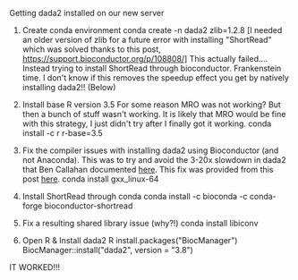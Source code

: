 Getting dada2 installed on our new server

1) Create conda environment
conda create -n dada2 zlib=1.2.8
[I needed an older version of zlib for a future error with installing "ShortRead" which was solved thanks to this post, https://support.bioconductor.org/p/108808/]
This actually failed....
Instead trying to install ShortRead through bioconductor. Frankenstein time.
I don't know if this removes the speedup effect you get by natively installing dada2!!
(Below)

2) Install base R version 3.5
For some reason MRO was not working? But then a bunch of stuff wasn't working. It is likely that MRO would be fine with this strategy, I just didn't try after I finally got it working.
conda install -c r r-base=3.5

3) Fix the compiler issues with installing dada2 using Bioconductor (and not Anaconda). This was to try and avoid the 3-20x slowdown in dada2 that Ben Callahan documented [here](https://github.com/qiime2/q2-dada2/issues/74). This fix was provided from this post [here](https://github.com/benjjneb/dada2/issues/417).
conda install gxx_linux-64

4) Install ShortRead through conda
conda install -c bioconda -c conda-forge bioconductor-shortread

5) Fix a resulting shared library issue (why?!)
conda install libiconv

4) Open R & Install dada2
R
install.packages("BiocManager")
BiocManager::install("dada2", version = "3.8")

IT WORKED!!!
